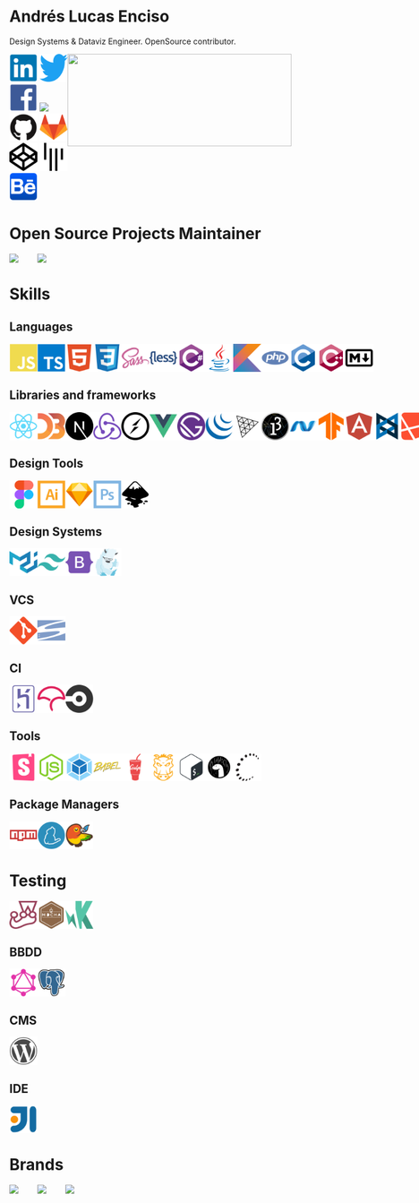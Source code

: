 # Andrés Lucas Enciso
Design Systems & Dataviz Engineer. OpenSource contributor.

<div style="display: flex">
  <div height="400">
    <a href="https://www.linkedin.com/in/andr%C3%A9s-lucas-enciso-17446131/"><img width="50" src="https://raw.githubusercontent.com/devicons/devicon/master/icons/linkedin/linkedin-original.svg" /></a>
    <a href="https://twitter.com/andresin87"><img height="50" src="https://raw.githubusercontent.com/devicons/devicon/master/icons/twitter/twitter-original.svg" /></a>
    <a href="https://facebook.com/andresin87/"><img width="50" src="https://raw.githubusercontent.com/devicons/devicon/master/icons/facebook/facebook-original.svg" /></a>
    <a href="https://dev.to/andresin87"><img width="50" src="https://cdn.worldvectorlogo.com/logos/devto.svg" /></a>
    <a href="https://github.com/andresin87/"><img width="50" src="https://raw.githubusercontent.com/devicons/devicon/master/icons/github/github-original.svg" /></a>
    <a href="https://gitlab.com/andresin87"><img width="50" src="https://raw.githubusercontent.com/devicons/devicon/master/icons/gitlab/gitlab-original.svg" /></a>
    <a href="https://codepen.io/andresin87"><img width="50" src="https://raw.githubusercontent.com/devicons/devicon/master/icons/codepen/codepen-plain.svg" /></a>
    <a href="https://gitter.im/andresin87"><img width="50" src="https://raw.githubusercontent.com/devicons/devicon/master/icons/gitter/gitter-plain.svg" /></a>
    <a href="hhttp://be.net/andresin87"><img width="50" src="https://raw.githubusercontent.com/devicons/devicon/master/icons/behance/behance-original.svg" /></a>
  </div>
  <img  width="400" height="165" src="https://github-readme-stats.vercel.app/api?username=andresin87&show_icons=true&hide_border=false&line_height=20&title_color=0366d6&icon_color=1b93c9&show_owner=true&include_all_commits=true&theme=radical"/>

  <!-- <img  width="400" src="https://github-readme-stats.vercel.app/api/top-langs/?username=David-Desmaisons&hide=Jupyter%20notebook,apacheconf&layout=compact)](https://github.com/anuraghazra/github-readme-stats"/> -->
</div>

# Open Source Projects Maintainer
<div style="display: flex">
  <img width="50" src="https://avatars.githubusercontent.com/u/17040762?s=200&v=4" />
  <img width="50" src="https://avatars.githubusercontent.com/u/13288987?s=200&v=4" />
</div>

# Skills

## Languages
<div style="display: flex">
  <img width="50" src="https://raw.githubusercontent.com/devicons/devicon/master/icons/javascript/javascript-plain.svg" />
  <img width="50" src="https://raw.githubusercontent.com/devicons/devicon/master/icons/typescript/typescript-original.svg" />
  <img width="50" src="https://raw.githubusercontent.com/devicons/devicon/master/icons/html5/html5-plain.svg" />
  <img width="50" src="https://raw.githubusercontent.com/devicons/devicon/master/icons/css3/css3-original.svg" />
  <img width="50" src="https://raw.githubusercontent.com/devicons/devicon/master/icons/sass/sass-original.svg" />
  <img width="50" src="https://raw.githubusercontent.com/devicons/devicon/master/icons/less/less-plain-wordmark.svg" />
  <img width="50" src="https://raw.githubusercontent.com/devicons/devicon/master/icons/csharp/csharp-original.svg" />
  <img width="50" src="https://raw.githubusercontent.com/devicons/devicon/master/icons/java/java-original.svg" />
  <img width="50" src="https://raw.githubusercontent.com/devicons/devicon/master/icons/kotlin/kotlin-original.svg" />
  <img width="50" src="https://raw.githubusercontent.com/devicons/devicon/master/icons/php/php-plain.svg" />
  <img width="50" src="https://raw.githubusercontent.com/devicons/devicon/master/icons/c/c-original.svg" />
  <img width="50" src="https://raw.githubusercontent.com/devicons/devicon/master/icons/cplusplus/cplusplus-original.svg" />
  <img width="50" src="https://raw.githubusercontent.com/devicons/devicon/master/icons/markdown/markdown-original.svg" />
</div>

## Libraries and frameworks
<div style="display: flex">
  <img width="50" src="https://raw.githubusercontent.com/devicons/devicon/master/icons/react/react-original.svg" />
  <img width="50" src="https://raw.githubusercontent.com/devicons/devicon/master/icons/d3js/d3js-original.svg" />
  <img width="50" src="https://raw.githubusercontent.com/devicons/devicon/master/icons/nextjs/nextjs-original.svg" />
  <img width="50" src="https://raw.githubusercontent.com/devicons/devicon/master/icons/redux/redux-original.svg" />
  <img width="50" src="https://raw.githubusercontent.com/devicons/devicon/master/icons/socketio/socketio-original.svg" />
  <img width="50" src="https://raw.githubusercontent.com/devicons/devicon/master/icons/vuejs/vuejs-original.svg" />
  <img width="50" src="https://raw.githubusercontent.com/devicons/devicon/master/icons/gatsby/gatsby-original.svg" />
  <img width="50" src="https://raw.githubusercontent.com/devicons/devicon/master/icons/jquery/jquery-original.svg" />
  <img width="50" src="https://raw.githubusercontent.com/devicons/devicon/master/icons/threejs/threejs-original.svg" />
  <img width="50" src="https://raw.githubusercontent.com/devicons/devicon/master/icons/processing/processing-original.svg" />
  <img width="50" src="https://raw.githubusercontent.com/devicons/devicon/master/icons/dot-net/dot-net-original.svg" />
  <img width="50" src="https://raw.githubusercontent.com/devicons/devicon/master/icons/tensorflow/tensorflow-original.svg" />
  <img width="50" src="https://raw.githubusercontent.com/devicons/devicon/master/icons/angularjs/angularjs-plain.svg" />
  <img width="50" src="https://raw.githubusercontent.com/devicons/devicon/master/icons/backbonejs/backbonejs-original.svg" />
  <img width="50" src="https://raw.githubusercontent.com/devicons/devicon/master/icons/laravel/laravel-plain.svg" />
  <img width="50" src="https://raw.githubusercontent.com/devicons/devicon/master/icons/spring/spring-original.svg" />
</div>
                                                                                                                  
## Design Tools
<div style="display: flex">
  <img width="50" src="https://raw.githubusercontent.com/devicons/devicon/master/icons/figma/figma-original.svg" />
  <img width="50" src="https://raw.githubusercontent.com/devicons/devicon/master/icons/illustrator/illustrator-line.svg" />
  <img width="50" src="https://raw.githubusercontent.com/devicons/devicon/master/icons/sketch/sketch-original.svg" />
  <img width="50" src="https://github.com/devicons/devicon/blob/master/icons/photoshop/photoshop-line.svg" />
  <img width="50" src="https://raw.githubusercontent.com/devicons/devicon/master/icons/inkscape/inkscape-plain.svg" />
</div>

## Design Systems
<div style="display: flex">
  <img width="50" src="https://raw.githubusercontent.com/devicons/devicon/master/icons/materialui/materialui-original.svg" />
  <img width="50" src="https://raw.githubusercontent.com/devicons/devicon/master/icons/tailwindcss/tailwindcss-plain.svg" />
  <img width="50" src="https://raw.githubusercontent.com/devicons/devicon/master/icons/bootstrap/bootstrap-plain.svg" />
  <img width="50" src="https://raw.githubusercontent.com/devicons/devicon/master/icons/foundation/foundation-original.svg" />
</div>

## VCS
<div style="display: flex">
  <img width="50" src="https://raw.githubusercontent.com/devicons/devicon/master/icons/git/git-original.svg" />
  <img width="50" src="https://raw.githubusercontent.com/devicons/devicon/master/icons/subversion/subversion-original.svg" />
</div>

## CI
<div style="display: flex">
  <img width="50" src="https://raw.githubusercontent.com/devicons/devicon/master/icons/heroku/heroku-original.svg" />
  <img width="50" src="https://raw.githubusercontent.com/devicons/devicon/master/icons/codecov/codecov-plain.svg" />
  <img width="50" src="https://raw.githubusercontent.com/devicons/devicon/master/icons/circleci/circleci-plain.svg" />
</div>

## Tools
<div style="display: flex">
  <img width="50" src="https://raw.githubusercontent.com/devicons/devicon/master/icons/storybook/storybook-original.svg" />
  <img width="50" src="https://raw.githubusercontent.com/devicons/devicon/master/icons/nodejs/nodejs-original.svg" />
  <img width="50" src="https://raw.githubusercontent.com/devicons/devicon/master/icons/webpack/webpack-original.svg" />
  <img width="50" src="https://raw.githubusercontent.com/devicons/devicon/master/icons/babel/babel-original.svg" />
  <img width="50" src="https://raw.githubusercontent.com/devicons/devicon/master/icons/gulp/gulp-plain.svg" />
  <img width="50" src="https://raw.githubusercontent.com/devicons/devicon/master/icons/grunt/grunt-line.svg" />
  <img width="50" src="https://raw.githubusercontent.com/devicons/devicon/master/icons/bash/bash-original.svg" />
  <img width="50" src="https://raw.githubusercontent.com/devicons/devicon/master/icons/denojs/denojs-original.svg" />
  <img width="50" src="https://raw.githubusercontent.com/devicons/devicon/master/icons/ssh/ssh-original.svg" />
</div>

## Package Managers
<div style="display: flex">
  <img width="50" src="https://raw.githubusercontent.com/devicons/devicon/master/icons/npm/npm-original-wordmark.svg" />
  <img width="50" src="https://raw.githubusercontent.com/devicons/devicon/master/icons/yarn/yarn-original.svg" />
  <img width="50" src="https://raw.githubusercontent.com/devicons/devicon/master/icons/bower/bower-original.svg" />
</div>

# Testing
<div style="display: flex">
  <img width="50" src="https://raw.githubusercontent.com/devicons/devicon/master/icons/jest/jest-plain.svg" />
  <img width="50" src="https://raw.githubusercontent.com/devicons/devicon/master/icons/mocha/mocha-plain.svg" />
  <img width="50" src="https://raw.githubusercontent.com/devicons/devicon/master/icons/karma/karma-original.svg" />
</div>

## BBDD
<div style="display: flex">
  <img width="50" src="https://raw.githubusercontent.com/devicons/devicon/master/icons/graphql/graphql-plain.svg" />
  <img width="50" src="https://raw.githubusercontent.com/devicons/devicon/master/icons/postgresql/postgresql-original.svg" />
</div>

## CMS
<div style="display: flex">
  <img width="50" src="https://raw.githubusercontent.com/devicons/devicon/master/icons/wordpress/wordpress-plain.svg" />
</div>

## IDE
<div style="display: flex">
  <img width="50" src="https://raw.githubusercontent.com/devicons/devicon/master/icons/intellij/intellij-original.svg" />
</div>

# Brands
<div style="display: flex">
  <img width="50" src="https://media-exp1.licdn.com/dms/image/C4D0BAQEcgPLBQNd72g/company-logo_200_200/0/1625221726962?e=1650499200&v=beta&t=tW9auCophB_eKeSFunUbpM_DYRB_IUpE4qfn00IRakI" />
  <img width="50" src="https://media-exp1.licdn.com/dms/image/C4D0BAQH1QLoDPNc4eA/company-logo_200_200/0/1625081732773?e=1650499200&v=beta&t=2RXTCdDWU-dBEy0XeKxMRQuxLXWyedz69-0xDJNY25A" />
  <img width="50" src="https://media.glassdoor.com/sql/708365/userzoom-squarelogo-1602783152794.png" />
</div>
